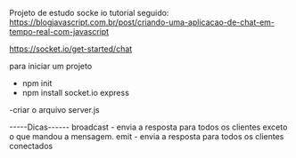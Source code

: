 Projeto de estudo socke io
tutorial seguido:
https://blogjavascript.com.br/post/criando-uma-aplicacao-de-chat-em-tempo-real-com-javascript

https://socket.io/get-started/chat

para iniciar um projeto

- npm init
- npm install socket.io express

-criar o arquivo server.js

-----Dicas------
broadcast - envia a resposta para todos os clientes exceto o que mandou a mensagem.
emit - envia a resposta para todos os clientes conectados